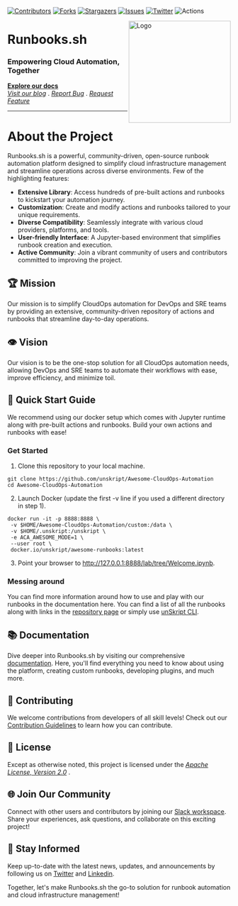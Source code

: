 [![Contributors][contributors-shield]][contributors-url]
[![Forks][forks-shield]][forks-url]
[![Stargazers][stars-shield]][stars-url]
[![Issues][issues-shield]][issues-url]
[![Twitter][twitter-shield]][twitter-url]
![Actions][actions-shield]


<img src="https://i.ibb.co/s6RD5zS/logo-runbooks-4.png" alt="Logo" align="right" width="230" height="230" />

# Runbooks.sh
### Empowering Cloud Automation, Together
**[Explore our docs](docs.unskript.com)**   
*[Visit our blog](https://unskript.com/blog)* . *[Report Bug](https://github.com/unskript/Awesome-CloudOps-Automation/issues/new?assignees=&labels=&template=bug_report.md&title=)* . *[Request Feature](https://github.com/unskript/Awesome-CloudOps-Automation/issues/new?assignees=&labels=&template=feature_request.md&title=)*

---

# About the Project
Runbooks.sh is a powerful, community-driven, open-source runbook automation platform designed to simplify cloud infrastructure management and streamline operations across diverse environments. Few of the highlighting features:

- **Extensive Library**: Access hundreds of pre-built actions and runbooks to kickstart your automation journey.
- **Customization**: Create and modify actions and runbooks tailored to your unique requirements.
- **Diverse Compatibility**: Seamlessly integrate with various cloud providers, platforms, and tools.
- **User-friendly Interface**: A Jupyter-based environment that simplifies runbook creation and execution.
- **Active Community**: Join a vibrant community of users and contributors committed to improving the project.

## 🏆 Mission
Our mission is to simplify CloudOps automation for DevOps and SRE teams by providing an extensive, community-driven repository of actions and runbooks that streamline day-to-day operations. 

## 👁️ Vision 
Our vision is to be the one-stop solution for all CloudOps automation needs, allowing DevOps and SRE teams to automate their workflows with ease, improve efficiency, and minimize toil.


## 🚀 Quick Start Guide

We recommend using our docker setup which comes with Jupyter runtime along with pre-built actions and runbooks. Build your own actions and runbooks with ease!

### Get Started
1. Clone this repository to your local machine.

```
git clone https://github.com/unskript/Awesome-CloudOps-Automation
cd Awesome-CloudOps-Automation
```
2. Launch Docker (update the first -v line if you used a different directory in step 1).

```
docker run -it -p 8888:8888 \
 -v $HOME/Awesome-CloudOps-Automation/custom:/data \
 -v $HOME/.unskript:/unskript \
 -e ACA_AWESOME_MODE=1 \
 --user root \
 docker.io/unskript/awesome-runbooks:latest
```
3. Point your browser to http://127.0.0.1:8888/lab/tree/Welcome.ipynb.

### Messing around
You can find more information around how to use and play with our runbooks in the documentation here. You can find a list of all the runbooks along with links in the [repository page](/xrunbooks-directory.md) or simply use [unSkript CLI](unskript-ctl/README.md). 

## 📚 Documentation
Dive deeper into Runbooks.sh by visiting our comprehensive [documentation](https://docs.unskript.com/unskript-product-documentation/open-source/cloudops-automation-with-unskript). Here, you'll find everything you need to know about using the platform, creating custom runbooks, developing plugins, and much more.

## 🤝 Contributing
We welcome contributions from developers of all skill levels! Check out our [Contribution Guidelines](.github/CONTRIBUTING.md) to learn how you can contribute.

## 📖 License
Except as otherwise noted, this project is licensed under the *[Apache License, Version 2.0](/License)* .

## 🌐 Join Our Community
Connect with other users and contributors by joining our [Slack workspace](https://communityinviter.com/apps/cloud-ops-community/awesome-cloud-automation). Share your experiences, ask questions, and collaborate on this exciting project!

## 📣 Stay Informed
Keep up-to-date with the latest news, updates, and announcements by following us on [Twitter](https://twitter.com/UnSkript) and [Linkedin](https://www.linkedin.com/company/unskript-inc/).

Together, let's make Runbooks.sh the go-to solution for runbook automation and cloud infrastructure management!

[contributors-shield]: https://img.shields.io/github/contributors/unskript/awesome-cloudops-automation.svg?style=for-the-badge
[contributors-url]: https://github.com/unskript/awesome-cloudops-automation/graphs/contributors
[github-actions-shield]: https://img.shields.io/github/workflow/status/unskript/awesome-cloudops-automation/e2e%20test?color=orange&label=e2e-test&logo=github&logoColor=orange&style=for-the-badge
[github-actions-url]: https://github.com/unskript/awesome-cloudops-automation/actions/workflows/docker-tests.yml
[forks-shield]: https://img.shields.io/github/forks/unskript/awesome-cloudops-automation.svg?style=for-the-badge
[forks-url]: https://github.com/unskript/awesome-cloudops-automation/network/members
[stars-shield]: https://img.shields.io/github/stars/unskript/awesome-cloudops-automation.svg?style=for-the-badge
[stars-url]: https://github.com/unskript/awesome-cloudops-automation/stargazers
[issues-shield]: https://img.shields.io/github/issues/unskript/awesome-cloudops-automation.svg?style=for-the-badge
[issues-url]: https://github.com/unskript/awesome-cloudops-automation/issues
[twitter-shield]: https://img.shields.io/badge/-Twitter-black.svg?style=for-the-badge&logo=twitter&colorB=555
[twitter-url]: https://twitter.com/unskript
[awesome-shield]: https://img.shields.io/badge/awesome-cloudops-orange?style=for-the-badge&logo=bookstack 
[actions-shield]: https://img.shields.io/badge/ActionsCount-476-orange?style=for-the-badge 
[runbooks-shield]:https://img.shields.io/badge/xRunbooksCount-61-green?style=for-the-badge
